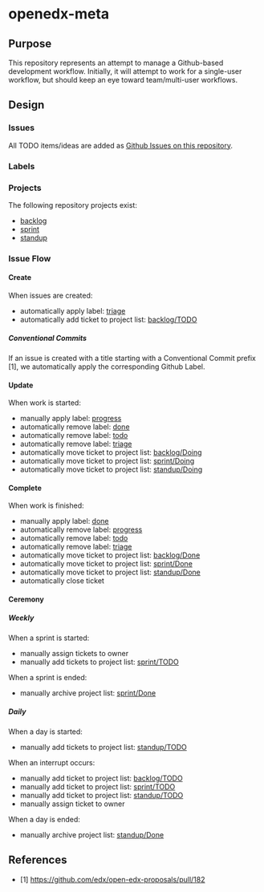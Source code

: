 # openedx-meta

## Purpose

This repository represents an attempt to manage a Github-based
development workflow. Initially, it will attempt to work for a
single-user workflow, but should keep an eye toward team/multi-user
workflows.

## Design

### Issues

All TODO items/ideas are added as [Github Issues on this
repository](https://github.com/stvstnfrd/openedx-meta/issues).

### Labels

### Projects

The following repository projects exist:
- [backlog](https://github.com/stvstnfrd/openedx-meta/projects/1)
- [sprint](https://github.com/stvstnfrd/openedx-meta/projects/2)
- [standup](https://github.com/stvstnfrd/openedx-meta/projects/3)

### Issue Flow

#### Create

When issues are created:
- automatically apply label: [triage](https://github.com/stvstnfrd/openedx-meta/issues?q=is%3Aopen+is%3Aissue+label%3Atriage)
- automatically add ticket to project list: [backlog/TODO](https://github.com/stvstnfrd/openedx-meta/projects/1#column-14061503)

##### Conventional Commits

If an issue is created with a title starting with a Conventional Commit prefix [1],
we automatically apply the corresponding Github Label.

#### Update

When work is started:
- manually apply label: [progress](https://github.com/stvstnfrd/openedx-meta/issues?q=is%3Aopen+is%3Aissue+label%3Aprogress)
- automatically remove label: [done](https://github.com/stvstnfrd/openedx-meta/issues?q=is%3Aclosed+is%3Aissue+label%3Adone)
- automatically remove label: [todo](https://github.com/stvstnfrd/openedx-meta/issues?q=is%3Aopen+is%3Aissue+label%3Atodo)
- automatically remove label: [triage](https://github.com/stvstnfrd/openedx-meta/issues?q=is%3Aopen+is%3Aissue+label%3Atriage)
- automatically move ticket to project list: [backlog/Doing](https://github.com/stvstnfrd/openedx-meta/projects/1#column-14061509)
- automatically move ticket to project list: [sprint/Doing](https://github.com/stvstnfrd/openedx-meta/projects/2#column-14068701)
- automatically move ticket to project list: [standup/Doing](https://github.com/stvstnfrd/openedx-meta/projects/3#column-14068727)

#### Complete

When work is finished:
- manually apply label: [done](https://github.com/stvstnfrd/openedx-meta/issues?q=is%3Aclosed+is%3Aissue+label%3Adone)
- automatically remove label: [progress](https://github.com/stvstnfrd/openedx-meta/issues?q=is%3Aopen+is%3Aissue+label%3Aprogress)
- automatically remove label: [todo](https://github.com/stvstnfrd/openedx-meta/issues?q=is%3Aopen+is%3Aissue+label%3Atodo)
- automatically remove label: [triage](https://github.com/stvstnfrd/openedx-meta/issues?q=is%3Aopen+is%3Aissue+label%3Atriage)
- automatically move ticket to project list: [backlog/Done](https://github.com/stvstnfrd/openedx-meta/projects/1#column-14061510)
- automatically move ticket to project list: [sprint/Done](https://github.com/stvstnfrd/openedx-meta/projects/2#column-14068709)
- automatically move ticket to project list: [standup/Done](https://github.com/stvstnfrd/openedx-meta/projects/3#column-14068734)
- automatically close ticket

#### Ceremony

##### Weekly

When a sprint is started:
- manually assign tickets to owner
- manually add tickets to project list: [sprint/TODO](https://github.com/stvstnfrd/openedx-meta/projects/2#column-14068697)

When a sprint is ended:
- manually archive project list: [sprint/Done](https://github.com/stvstnfrd/openedx-meta/projects/2#column-14068709)

##### Daily

When a day is started:
- manually add tickets to project list: [standup/TODO](https://github.com/stvstnfrd/openedx-meta/projects/3#column-14068716)

When an interrupt occurs:
- manually add ticket to project list: [backlog/TODO](https://github.com/stvstnfrd/openedx-meta/projects/1#column-14061503)
- manually add ticket to project list: [sprint/TODO](https://github.com/stvstnfrd/openedx-meta/projects/2#column-14068697)
- manually add ticket to project list: [standup/TODO](https://github.com/stvstnfrd/openedx-meta/projects/3#column-14068716)
- manually assign ticket to owner

When a day is ended:
- manually archive project list: [standup/Done](https://github.com/stvstnfrd/openedx-meta/projects/3#column-14068734)

## References
- [1] https://github.com/edx/open-edx-proposals/pull/182
